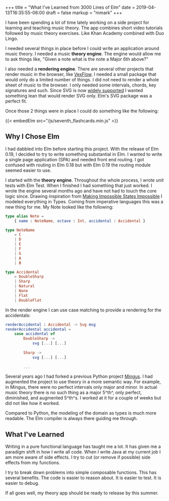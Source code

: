 +++
title = "What I've Learned from 3000 Lines of Elm"
date = 2019-04-13T16:35:55-06:00
draft = false
markup = "mmark"
+++

I have been spending a lot of time lately working on a side project for learning and teaching music theory. The app combines short video tutorials followed by music theory exercises. Like Khan Academy combined with Duo Lingo.

I needed several things in place before I could write an application around music theory. I needed a music **theory engine**. The engine would allow me to ask things like, "Given a note what is the note a Major 6th above?"

I also needed a **rendering engine**. There are several other projects that render music in the browser, like [VexFlow](http://www.vexflow.com/). I needed a small package that would only do a limited number of things. I did not need to render a whole sheet of music to the browser. I only needed some intervals, chords, key signatures and such. Since SVG is now [widely supported](https://caniuse.com/#search=svg) I wanted something lean that would render SVG only. Elm's SVG package was a perfect fit.

Once those 2 things were in place I could do something like the following:

{{< embedElm src="/js/seventh_flashcards.min.js" >}}

## Why I Chose Elm

I had dabbled into Elm before starting this project. With the release of Elm 0.19, I decided to try to write something substantial in Elm. I wanted to write a single page application (SPA) and needed front end routing. I got confused with routing in Elm 0.18 but with Elm 0.19 the routing module seemed easier to use.

I started with the **theory engine**. Throughout the whole process, I wrote unit tests with Elm Test. When I finished I had something that just worked. I wrote the engine several months ago and have not had to touch the core logic since. Drawing inspiration from [Making Impossible States Impossible](https://youtu.be/IcgmSRJHu_8) I modeled everything in Types. Coming from imperative languages this was a new thing for me. My Note looked like the following:

```Elm
type alias Note =
    { name : NoteName, octave : Int, accidental : Accidental }

type NoteName
    = C
    | D
    | E
    | F
    | G
    | A
    | B

type Accidental
    = DoubleSharp
    | Sharp
    | Natural
    | None
    | Flat
    | DoubleFlat
```

In the render engine I can use case matching to provide a rendering for the accidentals:

```Elm
renderAccidental : Accidental -> Svg msg
renderAccidental accidental =
    case accidental of
        DoubleSharp ->
            svg [...] [...]
        
        Sharp ->
            svg [...] [...]
        
        ...
```

Several years ago I had forked a previous Python project [Mingus](https://github.com/bspaans/python-mingus). I had augmented the project to use theory in a more semantic way. For example, in Mingus, there were no perfect intervals only major and minor. In actual music theory there is no such thing as a major 5^th^, only perfect, diminished, and augmented 5^th^s. I worked at it for a couple of weeks but did not like how it worked.

Compared to Python, the modeling of the domain as types is much more readable. The Elm compiler is always there guiding me through.

## What I've Learned

Writing in a pure functional language has taught me a lot. It has given me a paradigm shift in how I write all code. When I write Java at my current job I am more aware of side effects. I try to cut (or remove if possible) side effects from my functions.

I try to break down problems into simple composable functions. This has several benefits. The code is easier to reason about. It is easier to test. It is easier to debug.

If all goes well, my theory app should be ready to release by this summer.
